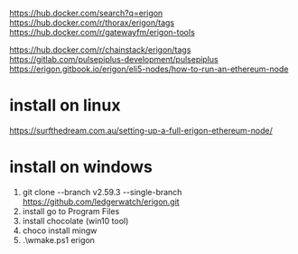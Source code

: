 https://hub.docker.com/search?q=erigon
https://hub.docker.com/r/thorax/erigon/tags
https://hub.docker.com/r/gatewayfm/erigon-tools

https://hub.docker.com/r/chainstack/erigon/tags
https://gitlab.com/pulsepiplus-development/pulsepiplus
https://erigon.gitbook.io/erigon/eli5-nodes/how-to-run-an-ethereum-node

# install on linux
https://surfthedream.com.au/setting-up-a-full-erigon-ethereum-node/
# install on windows

1) git clone --branch v2.59.3 --single-branch https://github.com/ledgerwatch/erigon.git
2) install go to Program Files
3) install chocolate (win10 tool)
4) choco install mingw
5) .\wmake.ps1 erigon